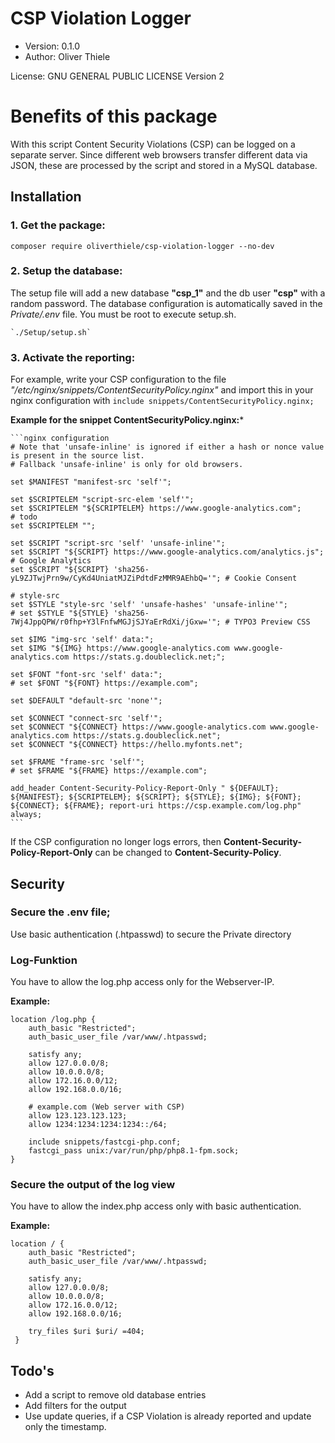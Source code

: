 # CSP Violation Logger

* Version: 0.1.0
* Author: Oliver Thiele

License: GNU GENERAL PUBLIC LICENSE Version 2

# Benefits of this package

With this script Content Security Violations (CSP) can be logged on a separate server.
Since different web browsers transfer different data via JSON,
these are processed by the script and stored in a MySQL database.

## Installation

### 1. Get the package:

`composer require oliverthiele/csp-violation-logger --no-dev`

### 2. Setup the database:

The setup file will add a new database **"csp_1"** and the db user **"csp"** with a random password.
The database configuration is automatically saved in the *Private/.env* file.
You must be root to execute setup.sh.

    `./Setup/setup.sh`

### 3.  Activate the reporting:

For example, write your CSP configuration to the file *"/etc/nginx/snippets/ContentSecurityPolicy.nginx"* and
import this in your nginx configuration with `include snippets/ContentSecurityPolicy.nginx;`

**Example for the snippet ContentSecurityPolicy.nginx:***

    ```nginx configuration
    # Note that 'unsafe-inline' is ignored if either a hash or nonce value is present in the source list.
    # Fallback 'unsafe-inline' is only for old browsers.

    set $MANIFEST "manifest-src 'self'";

    set $SCRIPTELEM "script-src-elem 'self'";
    set $SCRIPTELEM "${SCRIPTELEM} https://www.google-analytics.com";
    # todo
    set $SCRIPTELEM "";

    set $SCRIPT "script-src 'self' 'unsafe-inline'";
    set $SCRIPT "${SCRIPT} https://www.google-analytics.com/analytics.js"; # Google Analytics
    set $SCRIPT "${SCRIPT} 'sha256-yL9ZJTwjPrn9w/CyKd4UniatMJZiPdtdFzMMR9AEhbQ='"; # Cookie Consent

    # style-src
    set $STYLE "style-src 'self' 'unsafe-hashes' 'unsafe-inline'";
    # set $STYLE "${STYLE} 'sha256-7Wj4JppQPW/r0fhp+Y3lFnfwMGJjSJYaErRdXi/jGxw='"; # TYPO3 Preview CSS

    set $IMG "img-src 'self' data:";
    set $IMG "${IMG} https://www.google-analytics.com www.google-analytics.com https://stats.g.doubleclick.net;";

    set $FONT "font-src 'self' data:";
    # set $FONT "${FONT} https://example.com";

    set $DEFAULT "default-src 'none'";

    set $CONNECT "connect-src 'self'";
    set $CONNECT "${CONNECT} https://www.google-analytics.com www.google-analytics.com https://stats.g.doubleclick.net";
    set $CONNECT "${CONNECT} https://hello.myfonts.net";

    set $FRAME "frame-src 'self'";
    # set $FRAME "${FRAME} https://example.com";

    add_header Content-Security-Policy-Report-Only " ${DEFAULT}; ${MANIFEST}; ${SCRIPTELEM}; ${SCRIPT}; ${STYLE}; ${IMG}; ${FONT}; ${CONNECT}; ${FRAME}; report-uri https://csp.example.com/log.php" always;
    ```


If the CSP configuration no longer logs errors, then
**Content-Security-Policy-Report-Only** can be changed to **Content-Security-Policy**.

## Security

### Secure the .env file;

Use basic authentication (.htpasswd) to secure the Private directory

### Log-Funktion

You have to allow the log.php access only for the Webserver-IP.

**Example:**

```nginx configuration
location /log.php {
    auth_basic "Restricted";
    auth_basic_user_file /var/www/.htpasswd;

    satisfy any;
    allow 127.0.0.0/8;
    allow 10.0.0.0/8;
    allow 172.16.0.0/12;
    allow 192.168.0.0/16;

    # example.com (Web server with CSP)
    allow 123.123.123.123;
    allow 1234:1234:1234:1234::/64;

    include snippets/fastcgi-php.conf;
    fastcgi_pass unix:/var/run/php/php8.1-fpm.sock;
}
```

### Secure the output of the log view

You have to allow the index.php access only with basic authentication.

**Example:**

```nginx configuration
location / {
    auth_basic "Restricted";
    auth_basic_user_file /var/www/.htpasswd;

    satisfy any;
    allow 127.0.0.0/8;
    allow 10.0.0.0/8;
    allow 172.16.0.0/12;
    allow 192.168.0.0/16;

    try_files $uri $uri/ =404;
 }
```

## Todo's

* Add a script to remove old database entries
* Add filters for the output
* Use update queries, if a CSP Violation is already reported and update only the timestamp.
